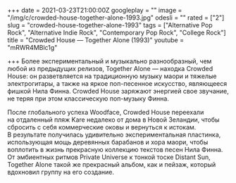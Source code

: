 +++
date = 2021-03-23T21:00:00Z
googleplay = ""
image = "/img/c/crowded-house-together-alone-1993.jpg"
odesli = ""
rated = ["2"]
slug = "crowded-house-together-alone-1993"
tags = ["Alternative Pop Rock", "Alternative Indie Rock", "Contemporary Pop Rock", "College Rock"]
title = "Crowded House — Together Alone (1993)"
youtube = "mRWR4MBlc1g"

+++
Более экспериментальный и музыкально разнообразный, чем любой из предыдущих релизов, Together Alone — находка Crowded House: он разветвляется на традиционную музыку маори и тяжелые электрогитары, а также на яркое поп-песенное искусство, являющееся фишкой Нила Финна. Crowded House заряжают энергией свое звучание, не теряя при этом классическую поп-музыку Финна.

После глобального успеха Woodface, Crowded House переехали на отдаленный пляж Kare недалеко от дома в Новой Зеландии, чтобы сбросить с себя коммерческие оковы и вернуться к истокам. В результате получилась удивительно экспериментальная пластинка, использующая мощь деревянных барабанов и хора маори, чтобы воплотить в жизнь прекрасную коллекцию текстов песен Нила Финна. От эмбиентных ритмов Private Universe к тонкой тоске Distant Sun, Together Alone такой же прекрасный альбом, как и пейзаж, который вдохновил группу на его создание.
